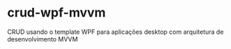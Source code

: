 # crud-wpf-mvvm
CRUD usando o template WPF para aplicações desktop com arquitetura de desenvolvimento MVVM
